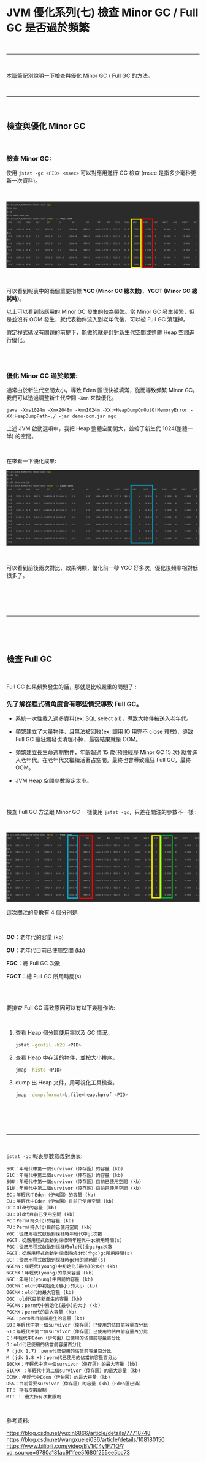 # JVM 優化系列(七) 檢查 Minor GC / Full GC 是否過於頻繁

<br>

---

<br>

本篇筆記別說明一下檢查與優化 Minor GC / Full GC 的方法。

<br>

----

<br>

## 檢查與優化 Minor GC

<br>

### 檢查 Minor GC:


使用 `jstat -gc <PID> <msec>` 可以對應用進行 GC 檢查 (msec 是指多少毫秒更新一次資料)。

<br>

![1](imgs/1.jpg)

<br>

可以看到報表中的兩個重要指標 __YGC (Minor GC 總次數)__，__YGCT (Minor GC 總耗時)__。

以上可以看到該應用的 Minor GC 發生的較為頻繁。當 Minor GC 發生頻繁，但是並沒有 OOM 發生，就代表物件流入到老年代後，可以被 Full GC 清理掉。

假定程式碼沒有問題的前提下，能做的就是針對新生代空間或整體 Heap 空間進行優化。

<br>
<br>

### 優化 Minor GC 過於頻繁:

通常由於新生代空間太小，導致 Eden 區很快被填滿，從而導致頻繁 Minor GC。我們可以透過調整新生代空間 `-Xmn` 來做優化。

```
java -Xms1024m -Xmx2048m -Xmn1024m -XX:+HeapDumpOnOutOfMemoryError -XX:HeapDumpPath=./ -jar demo-oom.jar mgc
```

上述 JVM 啟動選項中，我把 Heap 整體空間開大，並給了新生代 1024(整體一半) 的空間。

<br>

在來看一下優化成果:


![2](imgs/2.jpg)

<br>

可以看到前後兩次對比，效果明顯，優化前一秒 YGC 好多次，優化後頻率相對低很多了。

<br>
<br>
<br>
<br>

---

<br>
<br>
<br>

## 檢查 Full GC

<br>

Full GC 如果頻繁發生的話，那就是比較嚴重的問題了 :


### 先了解從程式碼角度會有哪些情況導致 Full GC。

* 系統一次性載入過多資料(ex: SQL select all)，導致大物件被送入老年代。

* 頻繁建立了大量物件，且無法被回收(ex: 調用 IO 用完不 close 釋放)，導致 Full GC 瘋狂觸發也清理不掉，最後結果就是 OOM。

* 頻繁建立長生命週期物件，年齡超過 15 歲(預設經歷 Minor GC 15 次) 就會進入老年代。在老年代又繼續活著占空間。最終也會導致瘋狂 Full GC，最終 OOM。

* JVM Heap 空間參數設定太小。


<br>
<br>

檢查 Full GC 方法跟 Minor GC 一樣使用 `jstat -gc`，只差在關注的參數不一樣 :

<br>

![3](imgs/3.jpg)

這次關注的參數有 4 個分別是:

<br>

__OC__：老年代的容量 (kb)

__OU__：老年代目前已使用空間 (kb)

__FGC__：總 Full GC 次數

__FGCT__：總 Full GC 所用時間(s)

<br>
<br>

要排查 Full GC 導致原因可以有以下幾種作法:


<br>

1. 查看 Heap 個分區使用率以及 GC 情況。

    ```bash
    jstat -gcutil -h20 <PID>
    ```


2. 查看 Heap 中存活的物件，並按大小排序。

    ```bash
    jmap -histo <PID>
    ```

3. dump 出 Heap 文件，用可視化工具檢查。

    ```bash
    jmap -dump:format=b,file=heap.hprof <PID>
    ```


<br>
<br>
<br>
<br>


---

<br>

`jstat -gc` 報表參數意義對應表:


```
S0C：年輕代中第一個survivor（倖存區）的容量 (kb)
S1C：年輕代中第二個survivor（倖存區）的容量 (kb)
S0U：年輕代中第一個survivor（倖存區）目前已使用空間 (kb)
S1U：年輕代中第二個survivor（倖存區）目前已使用空間 (kb)
EC：年輕代中Eden（伊甸園）的容量 (kb)
EU：年輕代中Eden（伊甸園）目前已使用空間 (kb)
OC：Old代的容量 (kb)
OU：Old代目前已使用空間 (kb)
PC：Perm(持久代)的容量 (kb)
PU：Perm(持久代)目前已使用空間 (kb)
YGC：從應用程式啟動到採樣時年輕代中gc次數
YGCT：從應用程式啟動到採樣時年輕代中gc所用時間(s)
FGC：從應用程式啟動到採樣時old代(全gc)gc次數
FGCT：從應用程式啟動到採樣時old代(全gc)gc所用時間(s)
GCT：從應用程式啟動到採樣時gc用的總時間(s)
NGCMN：年輕代(young)中初始化(最小)的大小 (kb)
NGCMX：年輕代(young)的最大容量 (kb)
NGC：年輕代(young)中目前的容量 (kb)
OGCMN：old代中初始化(最小)的大小 (kb)
OGCMX：old代的最大容量 (kb)
OGC：old代目前新產生的容量 (kb)
PGCMN：perm代中初始化(最小)的大小 (kb)
PGCMX：perm代的最大容量 (kb)
PGC：perm代目前新產生的容量 (kb)
S0：年輕代中第一個survivor（倖存區）已使用的佔目前容量百分比
S1：年輕代中第二個survivor（倖存區）已使用的佔目前容量百分比
E：年輕代中Eden（伊甸園）已使用的佔目前容量百分比
O：old代已使用的佔當前容量百分比
P (jdk 1.7)：perm代已使用的佔當前容量百分比
M (jdk 1.8 +)：perm代已使用的佔當前容量百分比
S0CMX：年輕代中第一個survivor（倖存區）的最大容量 (kb)
S1CMX ：年輕代中第二個survivor（倖存區）的最大容量 (kb)
ECMX：年輕代中Eden（伊甸園）的最大容量 (kb)
DSS：目前需要survivor（倖存區）的容量 (kb)（Eden區已滿）
TT： 持有次數限制
MTT ： 最大持有次數限制
```

<br>

參考資料:

https://blog.csdn.net/yuxin6866/article/details/77718748
https://blog.csdn.net/wangxuelei036/article/details/108180150
https://www.bilibili.com/video/BV1iC4y1F71Q/?vd_source=9780a181ac9f1fee5f680f255ee5bc73

